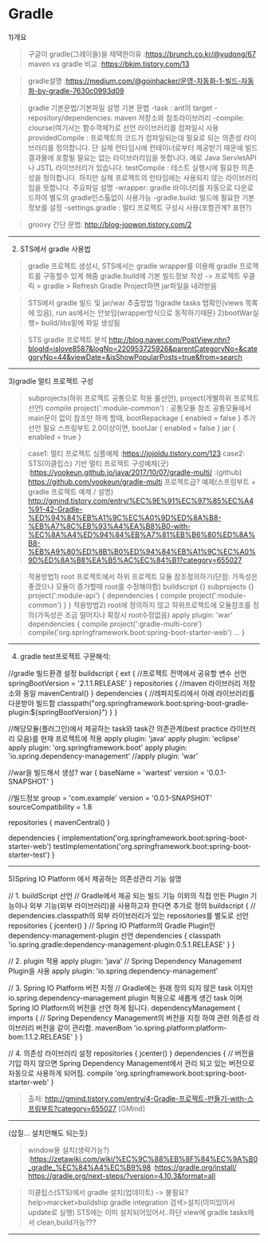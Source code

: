 # Gradle

1)개요

>구글이 gradle(그레이들)을 채택한이유
:https://brunch.co.kr/@yudong/67
>maven vs gradle 비교
:https://bkim.tistory.com/13

>gradle설명
:https://medium.com/@goinhacker/운영-자동화-1-빌드-자동화-by-gradle-7630c0993d09

>gradle 기본문법/기본파일 설명
 >기본 문법
 -task : ant의 target
 -repository/dependencies: maven 저장소와 참조라이브러리
 -compile: clourse(여기서는 함수객체?)로 선언 라이브러리를 컴파일시 사용
   >providedCompile : 프로젝트의 코드가 컴파일되는데 필요로 되는 의존성 라이브러리를 정의합니다. 
                             단 실제 런타임시에 컨테이너로부터 제공받기 때문에 빌드 결과물에 포함될 필요는 없는 라이브러리임을 뜻합니다. 
                             예로 Java ServletAPI나 JSTL 라이브러리가 있습니다.
   >testCompile : 테스트 실행시에 필요한 의존성을 정의합니다.
                        하지만 실제 프로젝트의 런타임에는 사용되지 않는 라이브러리임을 뜻합니다.
 >주요파일 설명
  -wrapper: gradle 바이너리를 자동으로 다운로드하여 별도의 gradle인스톨없이 사용가능
  -gradle.build: 빌드에 필요한 기본정보를 설정
  -settings.gradle : 멀티 프로젝트 구성시 사용(포함관계? 표현?)
 
>groovy 간단 문법: http://blog-joowon.tistory.com/2

--------------------------------------------------------------------------------------------------------------------

2) STS에서 gradle 사용법
 >gradle 프로젝트 생성시, STS에서는 gradle wrapper를 이용해 gradle 프로젝트를 구동할수 있게 해줌
 >gradle.build에 기본 빌드정보 작성 -> 프로젝트 우클릭 > gradle > Refresh Gradle Project하면 jar파일을 내려받음  

 >STS에서 gradle 빌드 및 jar/war 추출방법
  1)gradle tasks 탭확인(views 목록에 있음), run as에서는 안보임(wrapper방식으로 동작하기때문)
  2)bootWar실행> build/libs밑에 파일 생성됨

 >STS gradle 프로젝트 분석
 http://blog.naver.com/PostView.nhn?blogId=islove8587&logNo=220953725926&parentCategoryNo=&categoryNo=44&viewDate=&isShowPopularPosts=true&from=search

--------------------------------------------------------------------------------------------------------------------

3)gradle 멀티 프로젝트 구성
 >subprojects(하위 프로젝트 공통으로 적용 룰선언), project(개별하위 프로젝트 선언)
 >compile project(':module-common') : 공통모듈 참조 
 >공통모듈에서 main문이 없이 참조만 하게 할때,   bootRepackage {	enabled = false  } 추가선언 필요
   >스프링부트 2.0이상이면,  bootJar { enabled = false } jar { enabled = true }

 >case1: 멀티 프로젝트 심플예제
  :https://jojoldu.tistory.com/123
 >case2: STS(이클립스) 기반 멀티 프로젝트 구성예제(굿)
  :https://yookeun.github.io/java/2017/10/07/gradle-multi/
  :(github) https://github.com/yookeun/gradle-multi
 >프로젝트급? 예제(스프링부트 + gradle 프로젝트 예제 / 설명)
  http://gmind.tistory.com/entry/%EC%9E%91%EC%97%85%EC%A4%91-42-Gradle-%ED%94%84%EB%A1%9C%EC%A0%9D%ED%8A%B8-%EB%A7%8C%EB%93%A4%EA%B8%B0-with-%EC%8A%A4%ED%94%84%EB%A7%81%EB%B6%80%ED%8A%B8-%EB%A9%80%ED%8B%B0%ED%94%84%EB%A1%9C%EC%A0%9D%ED%8A%B8%EA%B5%AC%EC%84%B1?category=655027

> 적용방법1) root 프로젝트에서 하위 프로젝트 모듈 참조정의하기(단점: 가독성은 좋겠으나 모듈이 증가할때 root를 수정해야함)
buildscript {}
subprojects {}
project(':module-api') {
    dependencies {
        compile project(':module-common')
    }
}
> 적용방법2) root에 정의하지 않고 하위프로젝트에 모듈참조를 정의(가독성은 조금 떨어지나 확장시 root수정없음)
apply plugin: 'war'
dependencies {
	compile project(':gradle-multi-core')
	compile('org.springframework.boot:spring-boot-starter-web') ...
}
--------------------------------------------------------------------------------------------------------------------
4) gradle test프로젝트 구문해석:

//gradle 빌드환경 설정
buildscript {
	ext { //프로젝트 전역에서 공유할 변수 선언
		springBootVersion = '2.1.1.RELEASE'
	}
	repositories { //maven 라이브러리 저장소와 동일
		mavenCentral()
	}
	dependencies { //레파지토리에서 아래 라이브러리를 다운받아 빌드함
		classpath("org.springframework.boot:spring-boot-gradle-plugin:${springBootVersion}")
	}
}

//해당모듈(플러그인)에서 제공하는 task와 task간 의존관계(best practice 라이브러리 모음)를 현재 프로젝트에 적용
apply plugin: 'java'
apply plugin: 'eclipse'
apply plugin: 'org.springframework.boot'
apply plugin: 'io.spring.dependency-management'
//apply plugin: 'war'

//war을 빌드해서 생성?
war {
    baseName = 'wartest'
    version = '0.0.1-SNAPSHOT'
}

//빌드정보
group = 'com.example'
version = '0.0.1-SNAPSHOT'
sourceCompatibility = 1.8

repositories {
	mavenCentral()
}

dependencies {
	implementation('org.springframework.boot:spring-boot-starter-web')
	testImplementation('org.springframework.boot:spring-boot-starter-test')
}

--------------------------------------------------------------------------------------------------------------------

5)Spring IO Platform 에서 제공하는 의존성관리 기능 설명

// 1. buildScript 선언
// Gradle에서 제공 되는 빌드 기능 이외의 직접 만든 Plugin 기능이나 외부 기능(외부 라이브러리)을 사용하고자 한다면 추가로 정의
buildscript {
    // dependencies.classpath의 외부 라이브러리가 있는 repositories를 별도로 선언
    repositories {
        jcenter()
    }
    // Spring IO Platform의 Gradle Plugin인 dependency-management-plugin 선언
    dependencies {
        classpath 'io.spring.gradle:dependency-management-plugin:0.5.1.RELEASE'
    }
}
 
// 2. plugin 적용
apply plugin: 'java'
// Spring Dependency Management Plugin을 사용
apply plugin: 'io.spring.dependency-management'
 
// 3. Spring IO Platform 버전 지정
// Gradle에는 원래 정의 되지 않은 task 이지만 io.spring.dependency-management plugin 적용으로 새롭게 생긴 task 이며 Spring IO Platform의 버전을 선언 하게 됩니다.
dependencyManagement {
    imports {
        // Spring Dependency Management의 버전을 지정 하여 관련 의존성 라이브러리 버전을 같이 관리함.
        mavenBom 'io.spring.platform:platform-bom:1.1.2.RELEASE'
    }
}
 
// 4. 의존성 라이브러리 설정
repositories {
    jcenter()
}
dependencies {
    // 버전을 기입 하지 않으면 Spring Dependency Management에서 관리 되고 있는 버전으로 자동으로 사용하게 되어짐.
    compile 'org.springframework.boot:spring-boot-starter-web'
}


> 출처: http://gmind.tistory.com/entry/4-Gradle-프로젝트-만들기-with-스프링부트?category=655027 [GMind]
--------------------------------------------------------------------------------------------------------------------

(삽질... 설치안해도 되는듯)
>window용 설치(생략가능?)
:https://zetawiki.com/wiki/%EC%9C%88%EB%8F%84%EC%9A%B0_gradle_%EC%84%A4%EC%B9%98
:https://gradle.org/install/
 >https://gradle.org/next-steps/?version=4.10.3&format=all

>이클립스(STS)에서 gradle 설치(업데이트) -> 불필요?
>help>marcket>buildship gradle integration 검색>설치(이미있어서 update로 실행)
 >STS에는 이미 설치되어있어서..하단 view에 gradle tasks에서 clean,build가능???

------------------------------------------------------------------------------------------------
